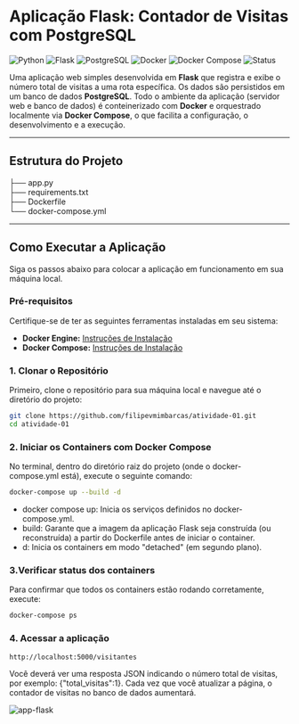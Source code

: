 # Aplicação Flask: Contador de Visitas com PostgreSQL
![Python](https://img.shields.io/badge/Python-3.10%2B-blue.svg?logo=python)
![Flask](https://img.shields.io/badge/Flask-^2.0-lightgrey.svg?logo=flask)
![PostgreSQL](https://img.shields.io/badge/PostgreSQL-16-4169E1.svg?logo=postgresql)
![Docker](https://img.shields.io/badge/Docker-Conteinerização-blue.svg?logo=docker)
![Docker Compose](https://img.shields.io/badge/Docker_Compose-Orquestração_Local-informational.svg?logo=docker)
![Status](https://img.shields.io/badge/Status-Concluído-green.svg) 

 Uma aplicação web simples desenvolvida em **Flask** que registra e exibe o número total de visitas a uma rota específica. Os dados são persistidos em um banco de dados **PostgreSQL**. Todo o ambiente da aplicação (servidor web e banco de dados) é conteinerizado com **Docker** e orquestrado localmente via **Docker Compose**, o que facilita a configuração, o desenvolvimento e a execução.


---

## Estrutura do Projeto

├── app.py                  <br>
├── requirements.txt        <br>
├── Dockerfile              <br>
└── docker-compose.yml      <br>

---

## Como Executar a Aplicação

Siga os passos abaixo para colocar a aplicação em funcionamento em sua máquina local.

### Pré-requisitos

Certifique-se de ter as seguintes ferramentas instaladas em seu sistema:

* **Docker Engine:** [Instruções de Instalação](https://docs.docker.com/engine/install/)
* **Docker Compose:** [Instruções de Instalação](https://docs.docker.com/compose/install/) 

### 1. Clonar o Repositório

Primeiro, clone o repositório para sua máquina local e navegue até o diretório do projeto:

```bash
git clone https://github.com/filipevmimbarcas/atividade-01.git
cd atividade-01

```

### 2. Iniciar os Containers com Docker Compose
No terminal, dentro do diretório raiz do projeto (onde o docker-compose.yml está), execute o seguinte comando:

```bash
docker-compose up --build -d 
```

- docker compose up: Inicia os serviços definidos no docker-compose.yml.
- build: Garante que a imagem da aplicação Flask seja construída (ou reconstruída) a partir do Dockerfile antes de iniciar o container.
- d: Inicia os containers em modo "detached" (em segundo plano).

### 3.Verificar status dos containers
Para confirmar que todos os containers estão rodando corretamente, execute:

```bash
docker-compose ps
```

### 4. Acessar a aplicação
```bash
http://localhost:5000/visitantes
```

Você deverá ver uma resposta JSON indicando o número total de visitas, por exemplo: {"total_visitas":1}. Cada vez que você atualizar a página, o contador de visitas no banco de dados aumentará.


![app-flask](https://github.com/user-attachments/assets/6e53e01b-b83e-4436-bae1-7d711616bf51)
